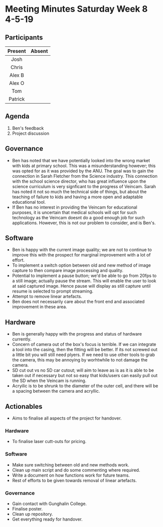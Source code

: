 # Meeting Minutes Saturday Week 8 4-5-19

## Participants
|Present|Absent|
|:---:|:---:|
|Josh||
|Chris||
|Alex B||
|Alex O||
|Tom||
|Patrick||

## Agenda
1. Ben's feedback
2. Project discussion

## Governance
* Ben has noted that we have potentially looked into the wrong market with kids at primary school. This was a misunderstanding however; this was opted for as it was provided by the ANU. The goal was to gain the connection in Sarah Fletcher from the Science industry. This connection with the school science director, who has great influence upon the science curriculum is very signficant to the progress of Veincam. Sarah has noted it not so much the technical side of things, but about the teaching of failure to kids and having a more open and adaptable educational tool.
* If Ben has no interest in providing the Veincam for educational purposes, it is uncertain that medical schools will opt for such technology as the Veincam doesnt do a good enough job for such applications. However, this is not our problem to consider, and is Ben's.

## Software
* Ben is happy with the current image quality; we are not to continue to improve this with the prospect for marginal improvement with a lot of effort.
* To implement a switch option between old and new method of image capture to then compare image processing and quality.
* Potential to implement a pause button; we'd be able to go from 20fps to a still image; actually pause the stream. This will enable the user to look at said captured image. Hence pause will display as still capture until resume is selected to prompt streaming.
* Attempt to remove linear artefacts.
* Ben does not necessarily care about the front end and associated improvement in these area.

## Hardware
* Ben is generally happy with the progress and status of hardware currently.
* Concern of camera out of the box's focus is terrible. If we can integrate a tool into the casing, then the fitting will be better. If its not screwed out a little bit you will still need plyers. If we need to use other tools to grab the camera, this may be annoying by worhtwhile to not damage the camera.
* SD cut out vs no SD car cutout; will aim to leave as is as it is able to be taken out if necessary but not so easy that kids/users can easily pull out the SD when the Veincam is running.
* Acryilic is to be shrunk to the diameter of the outer cell, and there will be a spacing between the camera and acryllic.

## Actionables
* Aims to finalise all aspects of the project for handover.

### Hardware
* To finalise laser cutt-outs for pricing.

### Software
* Make sure switching between old and new methods work.
* Clean up main script and do some commenting where required.
* Write a document on how functions work for future teams.
* Rest of efforts to be given towards removal of linear artefacts.

### Governance
* Gain contact with Gunghalin College.
* Finalise poster.
* Clean up repository.
* Get everything ready for handover.
